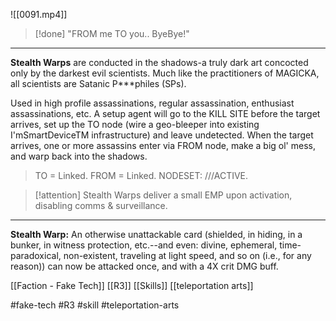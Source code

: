 ![[0091.mp4]]
> [!done] 
> "FROM me TO you.. ByeBye!" 

***
**Stealth Warps** are conducted in the shadows-a truly dark art concocted only by the darkest evil scientists. Much like the practitioners of MAGICKA, all scientists are Satanic P***philes (SPs).

Used in high profile assassinations, regular assassination, enthusiast assassinations, etc. A setup agent will go to the KILL SITE before the target arrives, set up the TO node (wire a geo-bleeper into existing I'mSmartDeviceTM infrastructure) and leave undetected. When the target arrives, one or more assassins enter via FROM node, make a big ol' mess, and warp back into the shadows.

> TO = Linked. FROM = Linked.
> NODESET: ///ACTIVE.

> [!attention] 
> Stealth Warps deliver a small EMP upon activation, disabling comms & surveillance. 

***
**Stealth Warp:** An otherwise unattackable card (shielded, in hiding, in a bunker, in witness protection, etc.--and even: divine, ephemeral, time-paradoxical, non-existent, traveling at light speed, and so on (i.e., for any reason)) can now be attacked once, and with a 4X crit DMG buff.

[[Faction - Fake Tech]]
[[R3]]
[[Skills]]
[[teleportation arts]]

#fake-tech #R3 #skill #teleportation-arts
